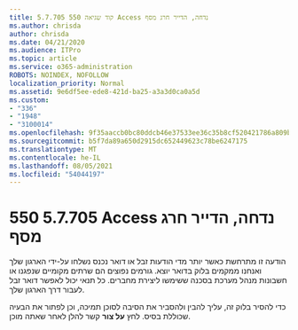 ```yaml
---
title: קוד שגיאה 550 5.7.705 Access נדחה, הדייר חרג מסף
ms.author: chrisda
author: chrisda
ms.date: 04/21/2020
ms.audience: ITPro
ms.topic: article
ms.service: o365-administration
ROBOTS: NOINDEX, NOFOLLOW
localization_priority: Normal
ms.assetid: 9e6df5ee-ede8-421d-ba25-a3a3d0ca0a5d
ms.custom:
- "336"
- "1948"
- "3100014"
ms.openlocfilehash: 9f35aaccb0bc80ddcb46e37533ee36c35b8cf520421786a809b28cfa70e16391
ms.sourcegitcommit: b5f7da89a650d2915dc652449623c78be6247175
ms.translationtype: MT
ms.contentlocale: he-IL
ms.lasthandoff: 08/05/2021
ms.locfileid: "54044197"
---
```

# <a name="550-57705-access-denied-tenant-has-exceeded-threshold"></a>550 5.7.705 Access נדחה, הדייר חרג מסף

הודעה זו מתרחשת כאשר יותר מדי הודעות זבל או דואר נכנס נשלחו על-ידי הארגון שלך ואנחנו ממקמים בלוק בדואר יוצא.
גורמים נפוצים הם שרתים מקומיים שנפגנו או חשבונות מנהל מערכת בסכנה ששימשו ליצירת מחברים. כל תנאי יכול לאפשר דואר זבל לעבור דרך הארגון שלך.

כדי להסיר בלוק זה, עליך להבין ולהסביר את הסיבה לסוכן תמיכה, וכן לפתור את הבעיה שכוללת בסיס.
לחץ **על צור** קשר להלן לאחר שאתה מוכן.

